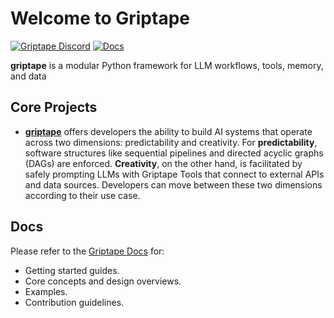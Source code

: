 # Welcome to Griptape

[![Griptape Discord](https://dcbadge.vercel.app/api/server/gnWRz88eym?compact=true&style=flat)](https://discord.gg/gnWRz88eym)
[![Docs](https://readthedocs.org/projects/griptape/badge/)](https://griptape.readthedocs.io)

**griptape** is a modular Python framework for LLM workflows, tools, memory, and data 

## Core Projects

- **[griptape](https://github.com/griptape-ai/griptape)** offers developers the ability to build AI systems that operate across two dimensions: predictability and creativity. For **predictability**, software structures like sequential pipelines and directed acyclic graphs (DAGs) are enforced. **Creativity**, on the other hand, is facilitated by safely prompting LLMs with Griptape Tools that connect to external APIs and data sources. Developers can move between these two dimensions according to their use case.

## Docs

Please refer to the [Griptape Docs](https://docs.griptape.ai/) for:
- Getting started guides. 
- Core concepts and design overviews.
- Examples.
- Contribution guidelines.
